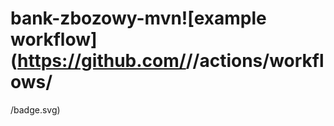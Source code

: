 # bank-zbozowy-mvn![example workflow](https://github.com/<user>/<repo>/actions/workflows/<file>
/badge.svg)
